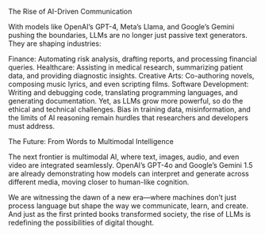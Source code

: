 The Rise of AI-Driven Communication

With models like OpenAI’s GPT-4, Meta’s Llama, and Google’s Gemini pushing the boundaries, LLMs are no longer just passive text generators. They are shaping industries:

Finance: Automating risk analysis, drafting reports, and processing financial queries.
Healthcare: Assisting in medical research, summarizing patient data, and providing diagnostic insights.
Creative Arts: Co-authoring novels, composing music lyrics, and even scripting films.
Software Development: Writing and debugging code, translating programming languages, and generating documentation.
Yet, as LLMs grow more powerful, so do the ethical and technical challenges. Bias in training data, misinformation, and the limits of AI reasoning remain hurdles that researchers and developers must address.

The Future: From Words to Multimodal Intelligence

The next frontier is multimodal AI, where text, images, audio, and even video are integrated seamlessly. OpenAI’s GPT-4o and Google’s Gemini 1.5 are already demonstrating how models can interpret and generate across different media, moving closer to human-like cognition.

We are witnessing the dawn of a new era—where machines don’t just process language but shape the way we communicate, learn, and create. And just as the first printed books transformed society, the rise of LLMs is redefining the possibilities of digital thought.
